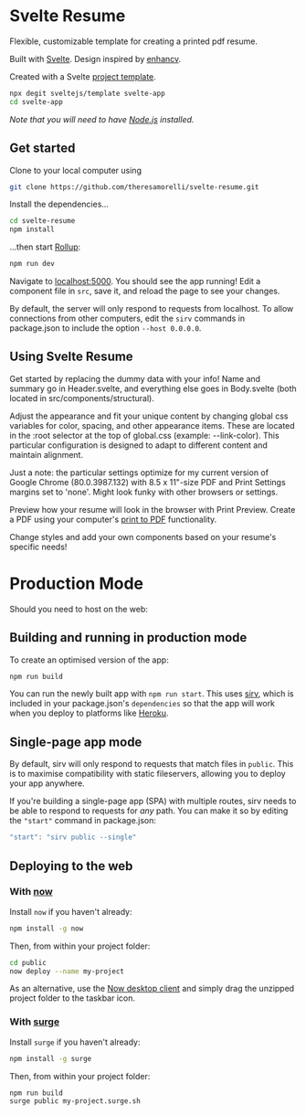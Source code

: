 # Svelte Resume

Flexible, customizable template for creating a printed pdf resume.

Built with [Svelte](https://svelte.dev). Design inspired by [enhancv](https://enhancv.com/).

Created with a Svelte [project template](https://github.com/sveltejs/template).

```bash
npx degit sveltejs/template svelte-app
cd svelte-app
```

_Note that you will need to have [Node.js](https://nodejs.org) installed._

## Get started

Clone to your local computer using

```bash
git clone https://github.com/theresamorelli/svelte-resume.git
```

Install the dependencies...

```bash
cd svelte-resume
npm install
```

...then start [Rollup](https://rollupjs.org):

```bash
npm run dev
```

Navigate to [localhost:5000](http://localhost:5000). You should see the app running! Edit a component file in `src`, save it, and reload the page to see your changes.

By default, the server will only respond to requests from localhost. To allow connections from other computers, edit the `sirv` commands in package.json to include the option `--host 0.0.0.0`.

## Using Svelte Resume

Get started by replacing the dummy data with your info! Name and summary go in Header.svelte, and everything else goes in Body.svelte (both located in src/components/structural).

Adjust the appearance and fit your unique content by changing global css variables for color, spacing, and other appearance items. These are located in the :root selector at the top of global.css (example: --link-color). This particular configuration is designed to adapt to different content and maintain alignment.

Just a note: the particular settings optimize for my current version of Google Chrome (80.0.3987.132) with 8.5 x 11"-size PDF and Print Settings margins set to 'none'. Might look funky with other browsers or settings.

Preview how your resume will look in the browser with Print Preview. Create a PDF using your computer's [print to PDF](https://acrobat.adobe.com/us/en/acrobat/how-to/print-to-pdf.html) functionality.

Change styles and add your own components based on your resume's specific needs!

# Production Mode

Should you need to host on the web:

## Building and running in production mode

To create an optimised version of the app:

```bash
npm run build
```

You can run the newly built app with `npm run start`. This uses [sirv](https://github.com/lukeed/sirv), which is included in your package.json's `dependencies` so that the app will work when you deploy to platforms like [Heroku](https://heroku.com).

## Single-page app mode

By default, sirv will only respond to requests that match files in `public`. This is to maximise compatibility with static fileservers, allowing you to deploy your app anywhere.

If you're building a single-page app (SPA) with multiple routes, sirv needs to be able to respond to requests for _any_ path. You can make it so by editing the `"start"` command in package.json:

```js
"start": "sirv public --single"
```

## Deploying to the web

### With [now](https://zeit.co/now)

Install `now` if you haven't already:

```bash
npm install -g now
```

Then, from within your project folder:

```bash
cd public
now deploy --name my-project
```

As an alternative, use the [Now desktop client](https://zeit.co/download) and simply drag the unzipped project folder to the taskbar icon.

### With [surge](https://surge.sh/)

Install `surge` if you haven't already:

```bash
npm install -g surge
```

Then, from within your project folder:

```bash
npm run build
surge public my-project.surge.sh
```
